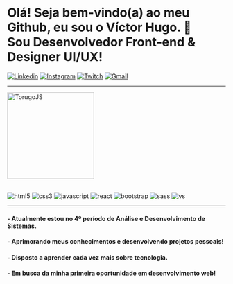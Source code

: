 

# Olá! Seja bem-vindo(a) ao meu Github, eu sou o Víctor Hugo. 👋 <br>  Sou Desenvolvedor Front-end & Designer UI/UX!

[![Linkedin](https://img.shields.io/badge/LinkedIn-0077B5?style=for-the-badge&logo=linkedin&logoColor=white)](https://www.linkedin.com/in/victor-hugodev/)
[![Instagram](https://img.shields.io/badge/Instagram-E4405F?style=for-the-badge&logo=instagram&logoColor=white)](https://www.instagram.com/torugo_devjs/)
[![Twitch](https://img.shields.io/badge/Twitch-9146FF?style=for-the-badge&logo=twitch&logoColor=white)](https://www.twitch.tv/itorugo7)
[![Gmail](https://img.shields.io/badge/Gmail-D14836?style=for-the-badge&logo=gmail&logoColor=white)](mailto:victor.devfrontend@gmail.com) <br/><hr>

 <img height="200px" src="https://github-readme-stats-beryl.vercel.app/api?username=TorugoJS&theme=dracula&show_icons=true" alt="TorugoJS"><img>

<div style="display: inline_block"><br/>
    <img alt="html5" src="https://img.shields.io/badge/HTML5-E34F26?style=for-the-badge&logo=html5&logoColor=white" />

<img  alt="css3" src="https://img.shields.io/badge/CSS3-1572B6?style=for-the-badge&logo=css3&logoColor=white" />
<img alt="javascript" src="https://img.shields.io/badge/JavaScript-F7DF1E?style=for-the-badge&logo=javascript&logoColor=black" />
<img alt="react" src="https://img.shields.io/badge/React-20232A?style=for-the-badge&logo=react&logoColor=61DAFB" />
<img alt="bootstrap" src="https://img.shields.io/badge/Bootstrap-563D7C?style=for-the-badge&logo=bootstrap&logoColor=white" />
<img alt="sass" src="https://img.shields.io/badge/Sass-CC6699?style=for-the-badge&logo=sass&logoColor=white" />
<img alt="vs" src="https://img.shields.io/badge/Visual_Studio_Code-0078D4?style=for-the-badge&logo=visual%20studio%20code&logoColor=white" />
</div>
<hr>

#### - Atualmente estou no 4º período de Análise e Desenvolvimento de Sistemas.
#### - Aprimorando meus conhecimentos e desenvolvendo projetos pessoais!
#### - Disposto a aprender cada vez mais sobre tecnologia.
#### - Em busca da minha primeira oportunidade em desenvolvimento web!
</div>
